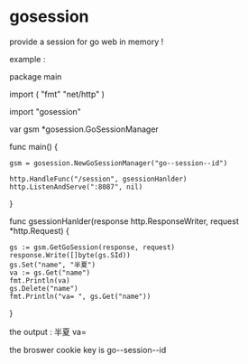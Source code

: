 # gosession

provide  a session  for go web  in memory !


example :

package main

import (
	"fmt"
	"net/http"
)

import "gosession"

var gsm *gosession.GoSessionManager

func main() {

	gsm = gosession.NewGoSessionManager("go--session--id")

	http.HandleFunc("/session", gsessionHanlder)
	http.ListenAndServe(":8087", nil)
}

func gsessionHanlder(response http.ResponseWriter, request *http.Request) {

	gs := gsm.GetGoSession(response, request)
	response.Write([]byte(gs.SId))
	gs.Set("name", "半夏")
	va := gs.Get("name")
	fmt.Println(va)
	gs.Delete("name")
	fmt.Println("va= ", gs.Get("name"))
}


the output :
半夏
va=  <nil>

the broswer cookie  key is go--session--id


